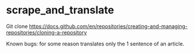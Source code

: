 # scrape_and_translate
Git clone https://docs.github.com/en/repositories/creating-and-managing-repositories/cloning-a-repository

Known bugs: for some reason translates only the 1 sentence of an article.
